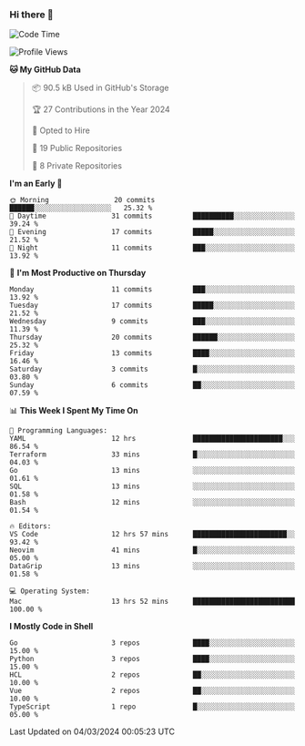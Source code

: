 ### Hi there 👋
<!--![visitors](https://visitor-badge.glitch.me/badge?page_id=d0zingcat)-->
<!--
**d0zingcat/d0zingcat** is a ✨ _special_ ✨ repository because its `README.md` (this file) appears on your GitHub profile.

Here are some ideas to get you started:

- 🔭 I’m currently working on ...
- 🌱 I’m currently learning ...
- 👯 I’m looking to collaborate on ...
- 🤔 I’m looking for help with ...
- 💬 Ask me about ...
- 📫 How to reach me: ...
- 😄 Pronouns: ...
- ⚡ Fun fact: ...
-->
<!--START_SECTION:waka-->
![Code Time](http://img.shields.io/badge/Code%20Time-3%2C382%20hrs%2033%20mins-blue)

![Profile Views](http://img.shields.io/badge/Profile%20Views-12-blue)

**🐱 My GitHub Data** 

> 📦 90.5 kB Used in GitHub's Storage 
 > 
> 🏆 27 Contributions in the Year 2024
 > 
> 💼 Opted to Hire
 > 
> 📜 19 Public Repositories 
 > 
> 🔑 8 Private Repositories 
 > 
**I'm an Early 🐤** 

```text
🌞 Morning                20 commits          ██████░░░░░░░░░░░░░░░░░░░   25.32 % 
🌆 Daytime                31 commits          ██████████░░░░░░░░░░░░░░░   39.24 % 
🌃 Evening                17 commits          █████░░░░░░░░░░░░░░░░░░░░   21.52 % 
🌙 Night                  11 commits          ███░░░░░░░░░░░░░░░░░░░░░░   13.92 % 
```
📅 **I'm Most Productive on Thursday** 

```text
Monday                   11 commits          ███░░░░░░░░░░░░░░░░░░░░░░   13.92 % 
Tuesday                  17 commits          █████░░░░░░░░░░░░░░░░░░░░   21.52 % 
Wednesday                9 commits           ███░░░░░░░░░░░░░░░░░░░░░░   11.39 % 
Thursday                 20 commits          ██████░░░░░░░░░░░░░░░░░░░   25.32 % 
Friday                   13 commits          ████░░░░░░░░░░░░░░░░░░░░░   16.46 % 
Saturday                 3 commits           █░░░░░░░░░░░░░░░░░░░░░░░░   03.80 % 
Sunday                   6 commits           ██░░░░░░░░░░░░░░░░░░░░░░░   07.59 % 
```


📊 **This Week I Spent My Time On** 

```text
💬 Programming Languages: 
YAML                     12 hrs              ██████████████████████░░░   86.54 % 
Terraform                33 mins             █░░░░░░░░░░░░░░░░░░░░░░░░   04.03 % 
Go                       13 mins             ░░░░░░░░░░░░░░░░░░░░░░░░░   01.61 % 
SQL                      13 mins             ░░░░░░░░░░░░░░░░░░░░░░░░░   01.58 % 
Bash                     12 mins             ░░░░░░░░░░░░░░░░░░░░░░░░░   01.54 % 

🔥 Editors: 
VS Code                  12 hrs 57 mins      ███████████████████████░░   93.42 % 
Neovim                   41 mins             █░░░░░░░░░░░░░░░░░░░░░░░░   05.00 % 
DataGrip                 13 mins             ░░░░░░░░░░░░░░░░░░░░░░░░░   01.58 % 

💻 Operating System: 
Mac                      13 hrs 52 mins      █████████████████████████   100.00 % 
```

**I Mostly Code in Shell** 

```text
Go                       3 repos             ████░░░░░░░░░░░░░░░░░░░░░   15.00 % 
Python                   3 repos             ████░░░░░░░░░░░░░░░░░░░░░   15.00 % 
HCL                      2 repos             ██░░░░░░░░░░░░░░░░░░░░░░░   10.00 % 
Vue                      2 repos             ██░░░░░░░░░░░░░░░░░░░░░░░   10.00 % 
TypeScript               1 repo              █░░░░░░░░░░░░░░░░░░░░░░░░   05.00 % 
```




 Last Updated on 04/03/2024 00:05:23 UTC
<!--END_SECTION:waka-->

